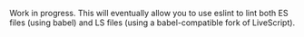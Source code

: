 Work in progress. This will eventually allow you to use eslint to lint both ES files (using babel) and LS files (using a babel-compatible fork of LiveScript).
